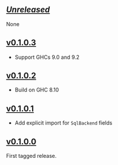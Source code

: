 ## [*Unreleased*](https://github.com/freckle/aws-xray-client/compare/aws-xray-client-persistent-v0.1.0.3...main)

None

## [v0.1.0.3](https://github.com/freckle/aws-xray-client/compare/aws-xray-client-persistent-v0.1.0.21...aws-xray-client-persistent-v0.1.0.3)

- Support GHCs 9.0 and 9.2

## [v0.1.0.2](https://github.com/freckle/aws-xray-client/compare/aws-xray-client-persistent-v0.1.0.1...aws-xray-client-persistent-v0.1.0.2)

- Build on GHC 8.10

## [v0.1.0.1](https://github.com/freckle/aws-xray-client/compare/aws-xray-client-persistent-v0.1.0.0...aws-xray-client-persistent-v0.1.0.1)

- Add explicit import for `SqlBackend` fields

## [v0.1.0.0](https://github.com/freckle/aws-xray-client/tree/aws-xray-client-persistent-v0.1.0.0)

First tagged release.
